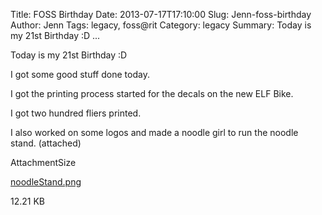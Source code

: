 Title: FOSS Birthday
Date: 2013-07-17T17:10:00
Slug: Jenn-foss-birthday
Author: Jenn
Tags: legacy, foss@rit
Category: legacy
Summary: Today is my 21st Birthday :D ... 

Today is my 21st Birthday :D

I got some good stuff done today.

I got the printing process started for the decals on the new ELF Bike.

I got two hundred fliers printed.

I also worked on some logos and made a noodle girl to run the noodle stand.
(attached)

AttachmentSize

[noodleStand.png](http://foss.rit.edu/files/noodleStand.png)

12.21 KB

